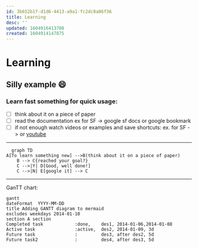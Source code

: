 ```yaml
---
id: 3b652b1f-d1d6-4413-a9a1-fc2dc0a06f36
title: Learning
desc: ''
updated: 1604916413708
created: 1604914147875
---
```

# Learning

## Silly example :smile:

### Learn fast something for quick usage:

- [ ] think about it on a piece of paper 
- [ ] read the documentation
ex for SF -> google sf docs or google bookmark
- [ ] if not enough watch videos or examples and save shortcuts:
ex. for SF ->  or  [youtube](https://www.youtube.com/results?search_query=)

---

```mermaid
  graph TD
A[To learn something new] -->B(think about it on a piece of paper)
    B --> C{reached your goal?}
    C -->|Y| D[Good, well done!]
    C -->|N| E[google it] --> C
  ```
  ---

GanTT chart:

  ```mermaid
gantt
dateFormat  YYYY-MM-DD
title Adding GANTT diagram to mermaid
excludes weekdays 2014-01-10
section A section
Completed task            :done,    des1, 2014-01-06,2014-01-08
Active task               :active,  des2, 2014-01-09, 3d
Future task               :         des3, after des2, 5d
Future task2              :         des4, after des3, 5d
```